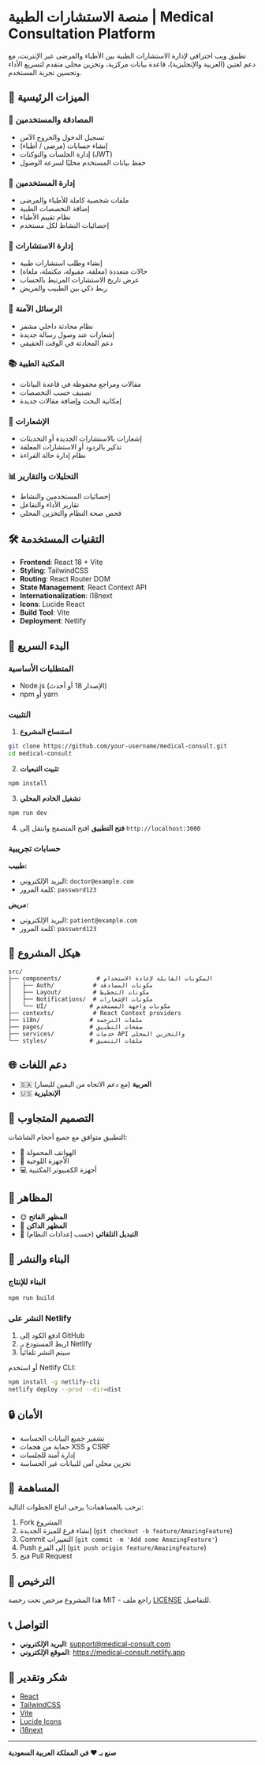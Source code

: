 # منصة الاستشارات الطبية | Medical Consultation Platform

تطبيق ويب احترافي لإدارة الاستشارات الطبية بين الأطباء والمرضى عبر الإنترنت، مع دعم لغتين (العربية والإنجليزية)، قاعدة بيانات مركزية، وتخزين محلي متقدم لتسريع الأداء وتحسين تجربة المستخدم.

## 🌟 الميزات الرئيسية

### 🔐 المصادقة والمستخدمين
- تسجيل الدخول والخروج الآمن
- إنشاء حسابات (مرضى / أطباء)
- إدارة الجلسات والتوكنات (JWT)
- حفظ بيانات المستخدم محليًا لسرعة الوصول

### 👤 إدارة المستخدمين
- ملفات شخصية كاملة للأطباء والمرضى
- إضافة التخصصات الطبية
- نظام تقييم الأطباء
- إحصائيات النشاط لكل مستخدم

### 🏥 إدارة الاستشارات
- إنشاء وطلب استشارات طبية
- حالات متعددة (معلقة، مقبولة، مكتملة، ملغاة)
- عرض تاريخ الاستشارات المرتبط بالحساب
- ربط ذكي بين الطبيب والمريض

### 💬 الرسائل الآمنة
- نظام محادثة داخلي مشفر
- إشعارات عند وصول رسالة جديدة
- دعم المحادثة في الوقت الحقيقي

### 📚 المكتبة الطبية
- مقالات ومراجع محفوظة في قاعدة البيانات
- تصنيف حسب التخصصات
- إمكانية البحث وإضافة مقالات جديدة

### 🔔 الإشعارات
- إشعارات بالاستشارات الجديدة أو التحديثات
- تذكير بالردود أو الاستشارات المعلقة
- نظام إدارة حالة القراءة

### 📊 التحليلات والتقارير
- إحصائيات المستخدمين والنشاط
- تقارير الأداء والتفاعل
- فحص صحة النظام والتخزين المحلي

## 🛠️ التقنيات المستخدمة

- **Frontend**: React 18 + Vite
- **Styling**: TailwindCSS
- **Routing**: React Router DOM
- **State Management**: React Context API
- **Internationalization**: i18next
- **Icons**: Lucide React
- **Build Tool**: Vite
- **Deployment**: Netlify

## 🚀 البدء السريع

### المتطلبات الأساسية
- Node.js (الإصدار 18 أو أحدث)
- npm أو yarn

### التثبيت

1. **استنساخ المشروع**
```bash
git clone https://github.com/your-username/medical-consult.git
cd medical-consult
```

2. **تثبيت التبعيات**
```bash
npm install
```

3. **تشغيل الخادم المحلي**
```bash
npm run dev
```

4. **فتح التطبيق**
افتح المتصفح وانتقل إلى `http://localhost:3000`

### حسابات تجريبية

**طبيب:**
- البريد الإلكتروني: `doctor@example.com`
- كلمة المرور: `password123`

**مريض:**
- البريد الإلكتروني: `patient@example.com`
- كلمة المرور: `password123`

## 📁 هيكل المشروع

```
src/
├── components/          # المكونات القابلة لإعادة الاستخدام
│   ├── Auth/           # مكونات المصادقة
│   ├── Layout/         # مكونات التخطيط
│   ├── Notifications/  # مكونات الإشعارات
│   └── UI/            # مكونات واجهة المستخدم
├── contexts/           # React Context providers
├── i18n/              # ملفات الترجمة
├── pages/             # صفحات التطبيق
├── services/          # خدمات API والتخزين المحلي
└── styles/            # ملفات التنسيق
```

## 🌐 دعم اللغات

- 🇸🇦 **العربية** (مع دعم الاتجاه من اليمين لليسار)
- 🇺🇸 **الإنجليزية**

## 📱 التصميم المتجاوب

التطبيق متوافق مع جميع أحجام الشاشات:
- 📱 الهواتف المحمولة
- 📱 الأجهزة اللوحية
- 💻 أجهزة الكمبيوتر المكتبية

## 🎨 المظاهر

- 🌞 **المظهر الفاتح**
- 🌙 **المظهر الداكن**
- 🔄 **التبديل التلقائي** (حسب إعدادات النظام)

## 🔧 البناء والنشر

### البناء للإنتاج
```bash
npm run build
```

### النشر على Netlify
1. ادفع الكود إلى GitHub
2. اربط المستودع بـ Netlify
3. سيتم النشر تلقائياً

أو استخدم Netlify CLI:
```bash
npm install -g netlify-cli
netlify deploy --prod --dir=dist
```

## 🔒 الأمان

- تشفير جميع البيانات الحساسة
- حماية من هجمات XSS و CSRF
- إدارة آمنة للجلسات
- تخزين محلي آمن للبيانات غير الحساسة

## 🤝 المساهمة

نرحب بالمساهمات! يرجى اتباع الخطوات التالية:

1. Fork المشروع
2. إنشاء فرع للميزة الجديدة (`git checkout -b feature/AmazingFeature`)
3. Commit التغييرات (`git commit -m 'Add some AmazingFeature'`)
4. Push إلى الفرع (`git push origin feature/AmazingFeature`)
5. فتح Pull Request

## 📄 الترخيص

هذا المشروع مرخص تحت رخصة MIT - راجع ملف [LICENSE](LICENSE) للتفاصيل.

## 📞 التواصل

- **البريد الإلكتروني**: support@medical-consult.com
- **الموقع الإلكتروني**: https://medical-consult.netlify.app

## 🙏 شكر وتقدير

- [React](https://reactjs.org/)
- [TailwindCSS](https://tailwindcss.com/)
- [Vite](https://vitejs.dev/)
- [Lucide Icons](https://lucide.dev/)
- [i18next](https://www.i18next.com/)

---

**صنع بـ ❤️ في المملكة العربية السعودية**
